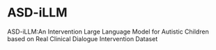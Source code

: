 # ASD-iLLM
ASD-iLLM:An Intervention Large Language Model for Autistic Children based on Real Clinical Dialogue Intervention Dataset
